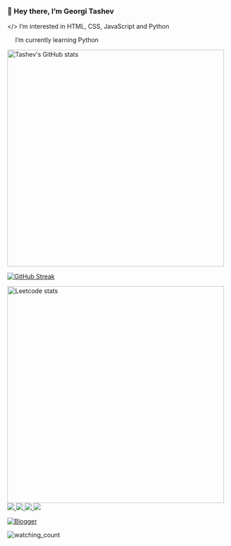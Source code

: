 ### :wave: Hey there, I’m Georgi Tashev

</> I’m interested in HTML, CSS, JavaScript and Python

<img src="https://www.shareicon.net/data/256x256/2016/07/16/634601_python_512x512.png" width="14"/> I’m currently learning Python

<img alt="Tashev's GitHub stats" src="https://github-readme-stats-xaoccc.vercel.app/api?username=xaoccc&theme=dark&hide_border=true" width="495px"/>  

[![GitHub Streak](http://github-readme-streak-stats.herokuapp.com?user=xaoccc&theme=dark&hide_border=true)](https://git.io/streak-stats)  

<img alt="Leetcode stats" src="https://leetcode-stats-six.vercel.app/api?username=xaocccc&theme=dark" width="495px"/>  

<a href="https://www.linkedin.com/in/george-tashev-3aab33a/">
  <img src="https://img.shields.io/badge/linkedin-%230077B5.svg?style=for-the-badge&logo=linkedin&logoColor=white">
</a>
<a href="https://www.facebook.com/baipesho666">
  <img src="https://img.shields.io/badge/Facebook-%231877F2.svg?style=for-the-badge&logo=Facebook&logoColor=white">
</a>
<a href="mailto:xaocccc@gmail.com">
  <img src="https://img.shields.io/badge/Gmail-D14836?style=for-the-badge&logo=gmail&logoColor=white">
</a>
<a href="https://discordapp.com/users/tashev_undead#3003">
  <img src="https://img.shields.io/badge/Discord-%235865F2.svg?style=for-the-badge&logo=discord&logoColor=white">
</a>

<a href="https://tashev83.blogspot.com/">  
  
![Blogger](https://img.shields.io/badge/Blogger-FF5722?style=for-the-badge&logo=blogger&logoColor=white)
  
</a>

<img src="https://komarev.com/ghpvc/?username=xaoccc&color=brightgreen" alt="watching_count" />


<!---
https://api.codetabs.com/v1/loc/?github=xaoccc/python
xaoccc/xaoccc is a ✨ special ✨ repository because its `README.md` (this file) appears on your GitHub profile.
You can click the Preview link to take a look at your changes.
--->
